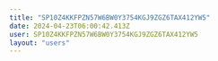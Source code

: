 ```yaml
---
title: "SP10Z4KKFPZN57W6BW0Y3754KGJ9ZGZ6TAX412YW5"
date: 2024-04-23T06:00:42.413Z
user: SP10Z4KKFPZN57W6BW0Y3754KGJ9ZGZ6TAX412YW5
layout: "users"
---
```

    